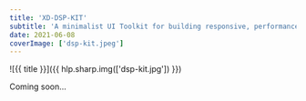 ```yaml
---
title: 'XD-DSP-KIT'
subtitle: 'A minimalist UI Toolkit for building responsive, performance driven, accessibility first websites'
date: 2021-06-08
coverImage: ['dsp-kit.jpeg']
---
```


![{{ title }}]({{ hlp.sharp.img(['dsp-kit.jpg']) }})

Coming soon...
